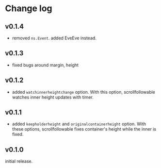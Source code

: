 # Change log

## v0.1.4

* removed `ns.Event`. added EveEve instead.

## v0.1.3

* fixed bugs around margin, height

## v0.1.2

* added `watchinnerheightchange` option. With this option, scrollfollowable watches inner height updates with timer.

## v0.1.1

* added `keepholderheight` and `originalcontainerheight` option. With these options, scrollfollowable fixes container's height while the inner is fixed.

## v0.1.0

initial release.

